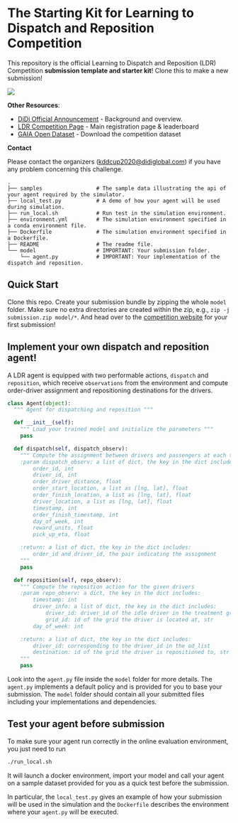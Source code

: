# The Starting Kit for Learning to Dispatch and Reposition Competition

This repository is the official Learning to Dispatch and Reposition (LDR) Competition **submission template and starter kit**! Clone this to make a new submission!

![](http://img-hxy021.didistatic.com/static/outreach/KDD_Cup_1000X500_2020-3-30.jpg)

**Other Resources**:
- [DiDi Official Announcement](https://outreach.didichuxing.com/competition/kddcup2020/) - Background and overview.
- [LDR Competition Page](https://biendata.com/competition/kdd_didi/) - Main registration page & leaderboard
- [GAIA Open Dataset](https://outreach.didichuxing.com/research/opendata/en/) - Download the competition dataset

**Contact**

Please contact the organizers (kddcup2020@didiglobal.com) if you have any problem concerning this challenge.


```
.
├── samples                 # The sample data illustrating the api of your agent required by the simulator.
├── local_test.py           # A demo of how your agent will be used during simulation.
├── run_local.sh            # Run test in the simulation environment.
├── environment.yml         # The simulation environment specified in a conda environment file.
├── Dockerfile              # The simulation environment specified in a Dockerfile.
├── README                  # The readme file.
└── model                   # IMPORTANT: Your submission folder.
    └── agent.py            # IMPORTANT: Your implementation of the dispatch and reposition.
```

## Quick Start

Clone this repo. Create your submission bundle by zipping the whole `model` folder. Make sure no extra directories are created within the zip, e.g., `zip -j submission.zip model/*`. And head over to the [competition website](https://biendata.com/competition/kdd_didi/) for your first submission!

## Implement your own dispatch and reposition agent!

A LDR agent is equipped with two performable actions, `dispatch` and `reposition`, which receive `observations` from the environment and compute order-driver assignment and repositioning destinations for the drivers.

```python
class Agent(object):
  """ Agent for dispatching and reposition """

  def __init__(self):
    """ Load your trained model and initialize the parameters """
    pass

  def dispatch(self, dispatch_observ):
    """ Compute the assignment between drivers and passengers at each time step
    :param dispatch_observ: a list of dict, the key in the dict includes:
        order_id, int
        driver_id, int
        order_driver_distance, float
        order_start_location, a list as [lng, lat], float
        order_finish_location, a list as [lng, lat], float
        driver_location, a list as [lng, lat], float
        timestamp, int
        order_finish_timestamp, int
        day_of_week, int
        reward_units, float
        pick_up_eta, float

    :return: a list of dict, the key in the dict includes:
        order_id and driver_id, the pair indicating the assignment
    """
    pass

  def reposition(self, repo_observ):
    """ Compute the reposition action for the given drivers
    :param repo_observ: a dict, the key in the dict includes:
        timestamp: int
        driver_info: a list of dict, the key in the dict includes:
            driver_id: driver_id of the idle driver in the treatment group, int
            grid_id: id of the grid the driver is located at, str
        day_of_week: int

    :return: a list of dict, the key in the dict includes:
        driver_id: corresponding to the driver_id in the od_list
        destination: id of the grid the driver is repositioned to, str
    """
    pass

```

Look into the `agent.py` file inside the `model` folder for more details. The `agent.py` implements a default policy and is provided for you to base your submission. The `model` folder should contain all your submitted files including your implementations and dependencies.

## Test your agent before submission

To make sure your agent run correctly in the online evaluation environment, you just need to run

```bash
./run_local.sh
```

It will launch a docker environment, import your model and call your agent on a sample dataset provided for you as a quick test before the submission.

In particular, the `local_test.py` gives an example of how your submission will be used in the simulation and the `Dockerfile` describes the environment where your `agent.py` will be executed.



